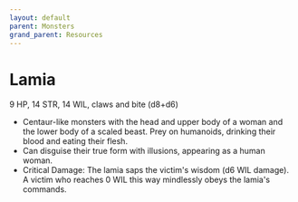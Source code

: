 ```yaml
---
layout: default
parent: Monsters
grand_parent: Resources
---
```


# Lamia

9 HP, 14 STR, 14 WIL, claws and bite (d8+d6)

- Centaur-like monsters with the head and upper body of a woman and the lower body of a scaled beast. Prey on humanoids, drinking their blood and eating their flesh.
- Can disguise their true form with illusions, appearing as a human woman.
- Critical Damage: The lamia saps the victim's wisdom (d6 WIL damage). A victim who reaches 0 WIL this way mindlessly obeys the lamia's commands.
